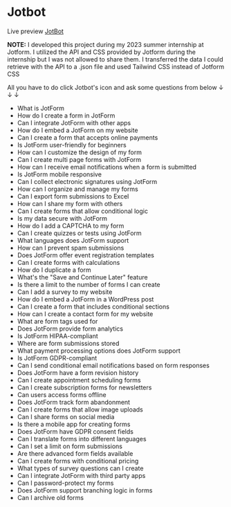 # Jotbot
Live preview  [JotBot](https://sevro49-jotbot.netlify.app/)

**NOTE:** I developed this project during my 2023 summer internship at Jotform. I utilized the API and CSS provided by Jotform during the internship but I was not allowed to share them. I transferred the data I could retrieve with the API to a .json file and used Tailwind CSS instead of Jotform CSS

All you have to do click Jotbot's icon and ask some questions from below &darr; &darr; &darr;

- What is JotForm
- How do I create a form in JotForm
- Can I integrate JotForm with other apps
- How do I embed a JotForm on my website
- Can I create a form that accepts online payments
- Is JotForm user-friendly for beginners
- How can I customize the design of my form
- Can I create multi page forms with JotForm
- How can I receive email notifications when a form is submitted
- Is JotForm mobile responsive
- Can I collect electronic signatures using JotForm
- How can I organize and manage my forms
- Can I export form submissions to Excel
- How can I share my form with others
- Can I create forms that allow conditional logic
- Is my data secure with JotForm
- How do I add a CAPTCHA to my form
- Can I create quizzes or tests using JotForm
- What languages does JotForm support
- How can I prevent spam submissions
- Does JotForm offer event registration templates
- Can I create forms with calculations
- How do I duplicate a form
- What's the "Save and Continue Later" feature
- Is there a limit to the number of forms I can create
- Can I add a survey to my website
- How do I embed a JotForm in a WordPress post
- Can I create a form that includes conditional sections
- How can I create a contact form for my website
- What are form tags used for
- Does JotForm provide form analytics
- Is JotForm HIPAA-compliant
- Where are form submissions stored
- What payment processing options does JotForm support
- Is JotForm GDPR-compliant
- Can I send conditional email notifications based on form responses
- Does JotForm have a form revision history
- Can I create appointment scheduling forms
- Can I create subscription forms for newsletters
- Can users access forms offline
- Does JotForm track form abandonment
- Can I create forms that allow image uploads
- Can I share forms on social media
- Is there a mobile app for creating forms
- Does JotForm have GDPR consent fields
- Can I translate forms into different languages
- Can I set a limit on form submissions
- Are there advanced form fields available
- Can I create forms with conditional pricing
- What types of survey questions can I create
- Can I integrate JotForm with third party apps
- Can I password-protect my forms
- Does JotForm support branching logic in forms
- Can I archive old forms
